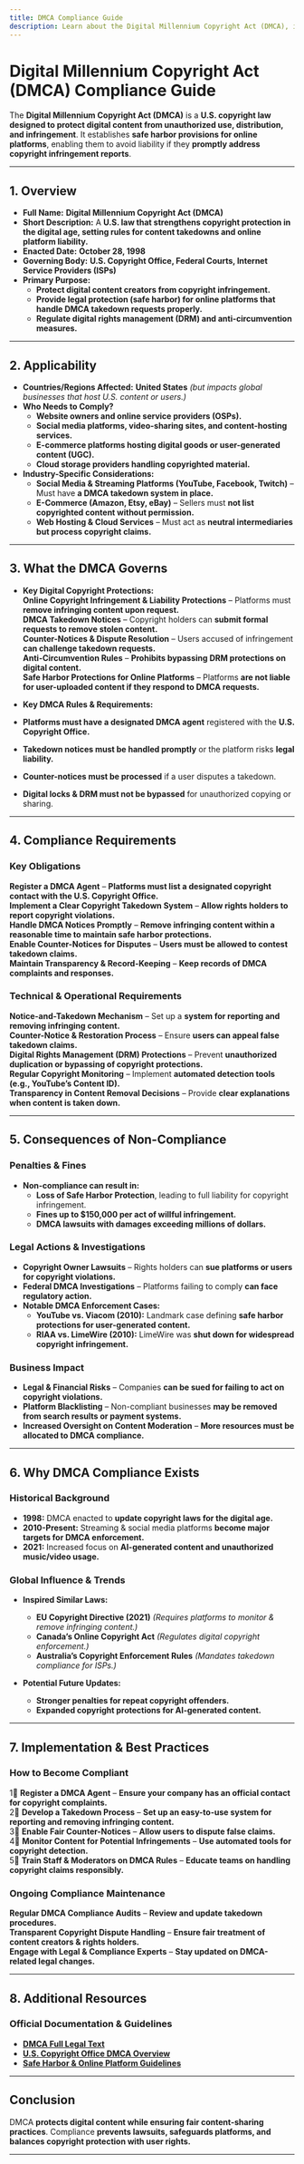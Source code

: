 ```yaml
---
title: DMCA Compliance Guide
description: Learn about the Digital Millennium Copyright Act (DMCA), its requirements, enforcement, and best practices for online copyright protection.
---
```


# Digital Millennium Copyright Act (DMCA) Compliance Guide
The **Digital Millennium Copyright Act (DMCA)** is a **U.S. copyright law designed to protect digital content from unauthorized use, distribution, and infringement**. It establishes **safe harbor provisions for online platforms**, enabling them to avoid liability if they **promptly address copyright infringement reports**.

---

## 1. Overview
- **Full Name:** **Digital Millennium Copyright Act (DMCA)**  
- **Short Description:** A **U.S. law that strengthens copyright protection in the digital age, setting rules for content takedowns and online platform liability.**  
- **Enacted Date:** **October 28, 1998**  
- **Governing Body:** **U.S. Copyright Office, Federal Courts, Internet Service Providers (ISPs)**  
- **Primary Purpose:**  
  - **Protect digital content creators from copyright infringement.**  
  - **Provide legal protection (safe harbor) for online platforms that handle DMCA takedown requests properly.**  
  - **Regulate digital rights management (DRM) and anti-circumvention measures.**  

---

## 2. Applicability
- **Countries/Regions Affected:** **United States** *(but impacts global businesses that host U.S. content or users.)*  
- **Who Needs to Comply?**  
  - **Website owners and online service providers (OSPs).**  
  - **Social media platforms, video-sharing sites, and content-hosting services.**  
  - **E-commerce platforms hosting digital goods or user-generated content (UGC).**  
  - **Cloud storage providers handling copyrighted material.**  
- **Industry-Specific Considerations:**  
  - **Social Media & Streaming Platforms (YouTube, Facebook, Twitch)** – Must have **a DMCA takedown system in place.**  
  - **E-Commerce (Amazon, Etsy, eBay)** – Sellers must **not list copyrighted content without permission.**  
  - **Web Hosting & Cloud Services** – Must act as **neutral intermediaries but process copyright claims.**  

---

## 3. What the DMCA Governs
- **Key Digital Copyright Protections:**  
   **Online Copyright Infringement & Liability Protections** – Platforms must **remove infringing content upon request.**  
   **DMCA Takedown Notices** – Copyright holders can **submit formal requests to remove stolen content.**  
   **Counter-Notices & Dispute Resolution** – Users accused of infringement **can challenge takedown requests.**  
   **Anti-Circumvention Rules** – **Prohibits bypassing DRM protections on digital content.**  
   **Safe Harbor Protections for Online Platforms** – Platforms **are not liable for user-uploaded content if they respond to DMCA requests.**  

- **Key DMCA Rules & Requirements:**  
- **Platforms must have a designated DMCA agent** registered with the **U.S. Copyright Office.**  
- **Takedown notices must be handled promptly** or the platform risks **legal liability.**  
- **Counter-notices must be processed** if a user disputes a takedown.  
- **Digital locks & DRM must not be bypassed** for unauthorized copying or sharing.  

---

## 4. Compliance Requirements
### Key Obligations
 **Register a DMCA Agent** – **Platforms must list a designated copyright contact with the U.S. Copyright Office.**  
 **Implement a Clear Copyright Takedown System** – **Allow rights holders to report copyright violations.**  
 **Handle DMCA Notices Promptly** – **Remove infringing content within a reasonable time to maintain safe harbor protections.**  
 **Enable Counter-Notices for Disputes** – **Users must be allowed to contest takedown claims.**  
 **Maintain Transparency & Record-Keeping** – **Keep records of DMCA complaints and responses.**  

### Technical & Operational Requirements
 **Notice-and-Takedown Mechanism** – Set up a **system for reporting and removing infringing content.**  
 **Counter-Notice & Restoration Process** – Ensure **users can appeal false takedown claims.**  
 **Digital Rights Management (DRM) Protections** – Prevent **unauthorized duplication or bypassing of copyright protections.**  
 **Regular Copyright Monitoring** – Implement **automated detection tools (e.g., YouTube’s Content ID).**  
 **Transparency in Content Removal Decisions** – Provide **clear explanations when content is taken down.**  

---

## 5. Consequences of Non-Compliance
### Penalties & Fines
- **Non-compliance can result in:**  
  - **Loss of Safe Harbor Protection**, leading to full liability for copyright infringement.  
  - **Fines up to $150,000 per act of willful infringement.**  
  - **DMCA lawsuits with damages exceeding millions of dollars.**  

### Legal Actions & Investigations
- **Copyright Owner Lawsuits** – Rights holders can **sue platforms or users for copyright violations.**  
- **Federal DMCA Investigations** – Platforms failing to comply **can face regulatory action.**  
- **Notable DMCA Enforcement Cases:**  
  - **YouTube vs. Viacom (2010):** Landmark case defining **safe harbor protections for user-generated content.**  
  - **RIAA vs. LimeWire (2010):** LimeWire was **shut down for widespread copyright infringement.**  

### Business Impact
- **Legal & Financial Risks** – Companies **can be sued for failing to act on copyright violations.**  
- **Platform Blacklisting** – Non-compliant businesses **may be removed from search results or payment systems.**  
- **Increased Oversight on Content Moderation** – **More resources must be allocated to DMCA compliance.**  

---

## 6. Why DMCA Compliance Exists
### Historical Background
- **1998:** DMCA enacted to **update copyright laws for the digital age.**  
- **2010-Present:** Streaming & social media platforms **become major targets for DMCA enforcement.**  
- **2021:** Increased focus on **AI-generated content and unauthorized music/video usage.**  

### Global Influence & Trends
- **Inspired Similar Laws:**  
  - **EU Copyright Directive (2021)** *(Requires platforms to monitor & remove infringing content.)*  
  - **Canada’s Online Copyright Act** *(Regulates digital copyright enforcement.)*  
  - **Australia’s Copyright Enforcement Rules** *(Mandates takedown compliance for ISPs.)*  

- **Potential Future Updates:**  
  - **Stronger penalties for repeat copyright offenders.**  
  - **Expanded copyright protections for AI-generated content.**  

---

## 7. Implementation & Best Practices
### How to Become Compliant
1⃣ **Register a DMCA Agent** – **Ensure your company has an official contact for copyright complaints.**  
2⃣ **Develop a Takedown Process** – **Set up an easy-to-use system for reporting and removing infringing content.**  
3⃣ **Enable Fair Counter-Notices** – **Allow users to dispute false claims.**  
4⃣ **Monitor Content for Potential Infringements** – **Use automated tools for copyright detection.**  
5⃣ **Train Staff & Moderators on DMCA Rules** – **Educate teams on handling copyright claims responsibly.**  

### Ongoing Compliance Maintenance
 **Regular DMCA Compliance Audits** – **Review and update takedown procedures.**  
 **Transparent Copyright Dispute Handling** – **Ensure fair treatment of content creators & rights holders.**  
 **Engage with Legal & Compliance Experts** – **Stay updated on DMCA-related legal changes.**  

---

## 8. Additional Resources
### Official Documentation & Guidelines
- **[ DMCA Full Legal Text](https://www.copyright.gov/legislation/dmca.pdf)**  
- **[ U.S. Copyright Office DMCA Overview](https://www.copyright.gov/dmca/)**  
- **[ Safe Harbor & Online Platform Guidelines](https://www.copyright.gov/onlinesp/)**  

---

## Conclusion
DMCA **protects digital content while ensuring fair content-sharing practices**. Compliance **prevents lawsuits, safeguards platforms, and balances copyright protection with user rights.**

---
